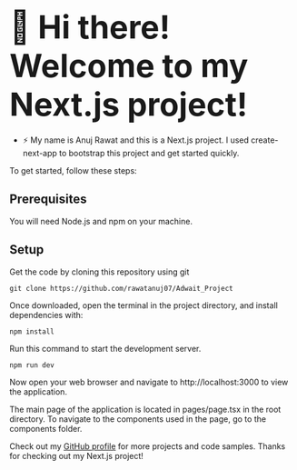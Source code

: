 # <span style="font-size: 2em;"> 🚀 Hi there! Welcome to my Next.js project! </span>


- ⚡️ My name is Anuj Rawat and this is a Next.js project. I used create-next-app to bootstrap this project and get started quickly.

To get started, follow these steps:

## Prerequisites

You will need Node.js and npm on your machine.

## Setup

Get the code by cloning this repository using git

```
git clone https://github.com/rawatanuj07/Adwait_Project
```

Once downloaded, open the terminal in the project directory, and install dependencies with:

```
npm install
```



Run this command to start the development server.

```
npm run dev
```


Now open your web browser and navigate to http://localhost:3000 to view the application.



The main page of the application is located in pages/page.tsx in the root directory. To navigate to the components used in the page, go to the components folder.


Check out my [GitHub profile](https://github.com/rawatanuj07) for more projects and code samples. 
Thanks for checking out my Next.js project!
